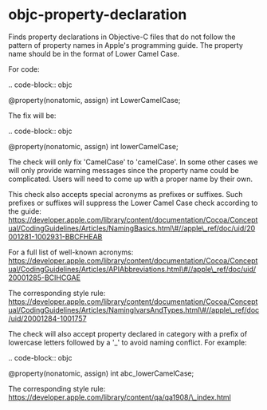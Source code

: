 objc-property-declaration
=========================

Finds property declarations in Objective-C files that do not follow the
pattern of property names in Apple's programming guide. The property
name should be in the format of Lower Camel Case.

For code:

.. code-block:: objc

@property(nonatomic, assign) int LowerCamelCase;

The fix will be:

.. code-block:: objc

@property(nonatomic, assign) int lowerCamelCase;

The check will only fix 'CamelCase' to 'camelCase'. In some other cases
we will only provide warning messages since the property name could be
complicated. Users will need to come up with a proper name by their own.

This check also accepts special acronyms as prefixes or suffixes. Such
prefixes or suffixes will suppress the Lower Camel Case check according
to the guide:
https://developer.apple.com/library/content/documentation/Cocoa/Conceptual/CodingGuidelines/Articles/NamingBasics.html\#//apple\_ref/doc/uid/20001281-1002931-BBCFHEAB

For a full list of well-known acronyms:
https://developer.apple.com/library/content/documentation/Cocoa/Conceptual/CodingGuidelines/Articles/APIAbbreviations.html\#//apple\_ref/doc/uid/20001285-BCIHCGAE

The corresponding style rule:
https://developer.apple.com/library/content/documentation/Cocoa/Conceptual/CodingGuidelines/Articles/NamingIvarsAndTypes.html\#//apple\_ref/doc/uid/20001284-1001757

The check will also accept property declared in category with a prefix
of lowercase letters followed by a '\_' to avoid naming conflict. For
example:

.. code-block:: objc

@property(nonatomic, assign) int abc\_lowerCamelCase;

The corresponding style rule:
https://developer.apple.com/library/content/qa/qa1908/\_index.html
